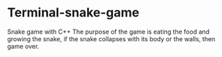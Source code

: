 # Terminal-snake-game
Snake game with C++
The purpose of the game is eating the food and growing the snake, if the snake collapses with its body or the walls, then game over.
